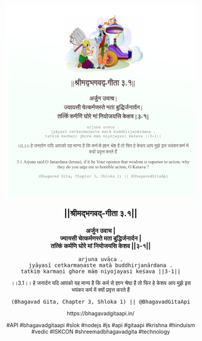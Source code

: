 <img src="../../asset/BG_3_1.png"/>
<center><h2>||श्रीमद्‍भगवद्‍-गीता ३.१||</h2>
<h3>अर्जुन उवाच |<br/>ज्यायसी चेत्कर्मणस्ते मता बुद्धिर्जनार्दन |<br/>तत्किं कर्मणि घोरे मां नियोजयसि केशव ||३-१||</h3>
<pre>arjuna uvāca .<br/>jyāyasī cetkarmaṇaste matā buddhirjanārdana .<br/>tatkiṃ karmaṇi ghore māṃ niyojayasi keśava ||3-1||</pre>
<p>।।3.1।। हे जनार्दन  यदि आपको यह मान्य है कि कर्म से ज्ञान श्रेष्ठ है तो फिर हे केशव  आप मुझे इस भयंकर कर्म में क्यों प्रवृत्त करते हैं</p>
<pre>(Bhagavad Gita, Chapter 3, Shloka 1) || @BhagavadGitaApi</pre><p>https://bhagavadgitaapi.in/</p><p>#API #bhagavadgitaapi #slok #nodejs #js #api #gitaapi #krishna #hinduism #vedic #ISKCON #shreemadbhagavadgita #technology</p></center>